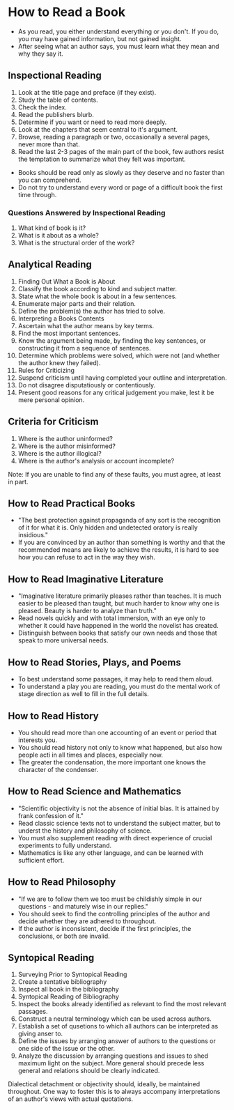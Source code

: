 # How to Read a Book

* As you read, you either understand everything or you don't. If you do, you may have gained information, but not gained insight.
* After seeing what an author says, you must learn what they mean and why they say it.

## Inspectional Reading

1. Look at the title page and preface (if they exist).
2. Study the table of contents.
3. Check the index.
4. Read the publishers blurb.
5. Determine if you want or need to read more deeply.
6. Look at the chapters that seem central to it's argument.
7. Browse, reading a paragraph or two, occasionally a several pages, never more than that.
8. Read the last 2-3 pages of the main part of the book, few authors resist the temptation to summarize what they felt was important.

* Books should be read only as slowly as they deserve and no faster than you can comprehend.
* Do not try to understand every word or page of a difficult book the first time through.

### Questions Answered by Inspectional Reading

1. What kind of book is it?
2. What is it about as a whole?
3. What is the structural order of the work?

## Analytical Reading

1. Finding Out What a Book is About
  1. Classify the book according to kind and subject matter.
  2. State what the whole book is about in a few sentences.
  3. Enumerate major parts and their relation.
  4. Define the problem(s) the author has tried to solve.
2. Interpreting a Books Contents
  5. Ascertain what the author means by key terms.
  6. Find the most important sentences.
  7. Know the argument being made, by finding the key sentences, or constructing it from a sequence of sentences.
  8. Determine which problems were solved, which were not (and whether the author knew they failed).
3. Rules for Criticizing
  9. Suspend criticism until having completed your outline and interpretation.
  10. Do not disagree disputatiously or contentiously.
  11. Present good reasons for any critical judgement you make, lest it be mere personal opinion.

## Criteria for Criticism

1. Where is the author uninformed?
2. Where is the author misinformed?
3. Where is the author illogical?
4. Where is the author's analysis or account incomplete?

Note: If you are unable to find any of these faults, you must agree, at least in part.

## How to Read Practical Books

* "The best protection against propaganda of any sort is the recognition of it for what it is. Only hidden and undetected oratory is really insidious."
* If you are convinced by an author than something is worthy and that the recommended means are likely to achieve the results, it is hard to see how you can refuse to act in the way they wish.

## How to Read Imaginative Literature

* "Imaginative literature primarily pleases rather than teaches. It is much easier to be pleased than taught, but much harder to know why one is pleased. Beauty is harder to analyze than truth."
* Read novels quickly and with total immersion, with an eye only to whether it could have happened in the world the novelist has created.
* Distinguish between books that satisfy our own needs and those that speak to more universal needs.

## How to Read Stories, Plays, and Poems

* To best understand some passages, it may help to read them aloud.
* To understand a play you are reading, you must do the mental work of stage direction as well to fill in the full details.

## How to Read History

* You should read more than one accounting of an event or period that interests you.
* You should read history not only to know what happened, but also how people acti in all times and places, especially now.
* The greater the condensation, the more important one knows the character of the condenser.

## How to Read Science and Mathematics

* "Scientific objectivity is not the absence of initial bias. It is attained by frank confession of it."
* Read classic science texts not to understand the subject matter, but to underst the history and philosophy of science.
* You must also supplement reading with direct experience of crucial experiments to fully understand.
* Mathematics is like any other language, and can be learned with sufficient effort.

## How to Read Philosophy

* "If we are to follow them we too must be childishly simple in our questions - and maturely wise in our replies."
* You should seek to find the controlling principles of the author and decide whether they are adhered to throughout.
* If the author is inconsistent, decide if the first principles, the conclusions, or both are invalid.

## Syntopical Reading

1. Surveying Prior to Syntopical Reading
  1. Create a tentative bibliography
  2. Inspect all book in the bibliography
2. Syntopical Reading of Bibliography
  1. Inspect the books already identified as relevant to find the most relevant passages.
  2. Construct a neutral terminology which can be used across authors.
  3. Establish a set of qusetions to which all authors can be interpreted as giving anser to.
  4. Define the issues by arranging answer of authors to the questions or one side of the issue or the other.
  5. Analyze the discussion by arranging questions and issues to shed maximum light on the subject. More general should precede less general and relations should be clearly indicated.

Dialectical detachment or objectivity should, ideally, be maintained throughout. One way to foster this is to always accompany interpretations of an author's views with actual quotations.

